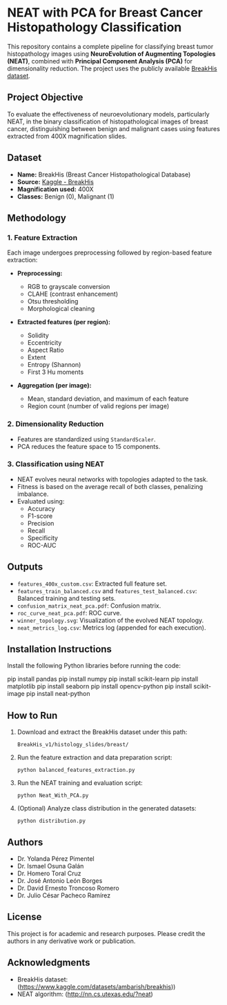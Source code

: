 
# NEAT with PCA for Breast Cancer Histopathology Classification

This repository contains a complete pipeline for classifying breast tumor histopathology images using **NeuroEvolution of Augmenting Topologies (NEAT)**, combined with **Principal Component Analysis (PCA)** for dimensionality reduction. The project uses the publicly available [BreakHis dataset](https://www.kaggle.com/datasets/ambarish/breakhis?resource=download).

## Project Objective

To evaluate the effectiveness of neuroevolutionary models, particularly NEAT, in the binary classification of histopathological images of breast cancer, distinguishing between benign and malignant cases using features extracted from 400X magnification slides.

## Dataset

- **Name:** BreakHis (Breast Cancer Histopathological Database)
- **Source:** [Kaggle - BreakHis](https://www.kaggle.com/datasets/ambarish/breakhis)
- **Magnification used:** 400X
- **Classes:** Benign (0), Malignant (1)

## Methodology

### 1. Feature Extraction

Each image undergoes preprocessing followed by region-based feature extraction:

- **Preprocessing:**
  - RGB to grayscale conversion
  - CLAHE (contrast enhancement)
  - Otsu thresholding
  - Morphological cleaning

- **Extracted features (per region):**
  - Solidity
  - Eccentricity
  - Aspect Ratio
  - Extent
  - Entropy (Shannon)
  - First 3 Hu moments

- **Aggregation (per image):**
  - Mean, standard deviation, and maximum of each feature
  - Region count (number of valid regions per image)

### 2. Dimensionality Reduction

- Features are standardized using `StandardScaler`.
- PCA reduces the feature space to 15 components.

### 3. Classification using NEAT

- NEAT evolves neural networks with topologies adapted to the task.
- Fitness is based on the average recall of both classes, penalizing imbalance.
- Evaluated using:
  - Accuracy
  - F1-score
  - Precision
  - Recall
  - Specificity
  - ROC-AUC

## Outputs

- `features_400x_custom.csv`: Extracted full feature set.
- `features_train_balanced.csv` and `features_test_balanced.csv`: Balanced training and testing sets.
- `confusion_matrix_neat_pca.pdf`: Confusion matrix.
- `roc_curve_neat_pca.pdf`: ROC curve.
- `winner_topology.svg`: Visualization of the evolved NEAT topology.
- `neat_metrics_log.csv`: Metrics log (appended for each execution).

## Installation Instructions

Install the following Python libraries before running the code:

pip install pandas
pip install numpy
pip install scikit-learn
pip install matplotlib
pip install seaborn
pip install opencv-python
pip install scikit-image
pip install neat-python


## How to Run

1. Download and extract the BreakHis dataset under this path:


   `BreakHis_v1/histology_slides/breast/`


2. Run the feature extraction and data preparation script:


   `python balanced_features_extraction.py`


3. Run the NEAT training and evaluation script:


   `python Neat_With_PCA.py`


4. (Optional) Analyze class distribution in the generated datasets:

 
   `python distribution.py`


## Authors

* Dr. Yolanda Pérez Pimentel
* Dr. Ismael Osuna Galán
* Dr. Homero Toral Cruz
* Dr. José Antonio León Borges
* Dr. David Ernesto Troncoso Romero
* Dr. Julio César Pacheco Ramírez


## License

This project is for academic and research purposes. Please credit the authors in any derivative work or publication.

## Acknowledgments

* BreakHis dataset: (https://www.kaggle.com/datasets/ambarish/breakhis))
* NEAT algorithm: (http://nn.cs.utexas.edu/?neat)

